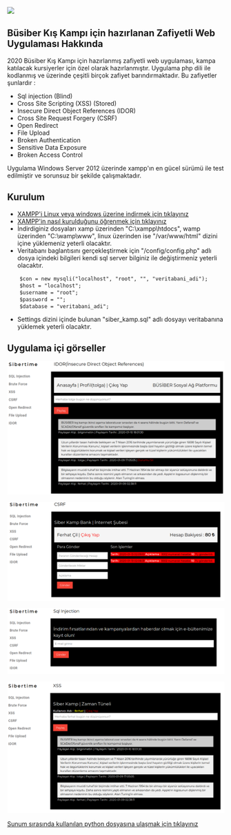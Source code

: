 ![](https://raw.githubusercontent.com/sibertime/sibertime-vulnerable-web-application/master/img/readme/logo.png)

## Büsiber Kış Kampı için hazırlanan Zafiyetli Web Uygulaması Hakkında

2020 Büsiber Kış Kampı için hazırlanmış zafiyetli web uygulaması, kampa katılacak kursiyerler için özel olarak hazırlanmıştır. Uygulama php dili ile kodlanmış ve üzerinde çeşitli birçok zafiyet barındırmaktadır. Bu zafiyetler şunlardır :

  - Sql injection (Blind)
  - Cross Site Scripting (XSS) (Stored)
  - Insecure Direct Object References (IDOR)
  - Cross Site Request Forgery (CSRF)
  - Open Redirect
  - File Upload
  - Broken Authentication
  - Sensitive Data Exposure
  - Broken Access Control
  
  Uygulama Windows Server 2012 üzerinde xampp'ın en gücel sürümü ile test edilmiştir ve sorunsuz bir şekilde çalışmaktadır.
  
## Kurulum

- [XAMPP'i Linux veya windows üzerine indirmek için tıklayınız](https://www.apachefriends.org/tr/download.html "to install xampp") 
- [XAMPP'in nasıl kurulduğunu öğrenmek için tıklayınız](https://www.wikihow.com/Install-XAMPP-for-Windows "How to Install XAMPP") 
- İndirdiginiz dosyaları xamp üzerinden "C:\xampp\htdocs", wamp üzerinden "C:\wamp\www", linux üzerinden ise "/var/www/html" dizini içine yüklemeniz yeterli olacaktır.
- Veritabanı baglantısını gerçekleştirmek için "/config/config.php" adlı dosya içindeki bilgileri kendi sql server bilginiz ile değiştirmeniz yeterli olacaktır.
```config.php
    $con = new mysqli("localhost", "root", "", "veritabani_adi");
    $host = "localhost";
    $username = "root";
    $password = "";
    $database = "veritabani_adi";
```
- Settings dizini içinde bulunan "siber_kamp.sql" adlı dosyayı veritabanına yüklemek yeterli olacaktır.

## Uygulama içi görseller

[![N|Cybrbook](https://raw.githubusercontent.com/sibertime/busiber-kis-kampi-zafiyetli-web-uygulamasi/master/uploads/idor.png)](https://github.com/sibertime/busiber-kis-kampi-zafiyetli-web-uygulamasi/)


[![N|Cybrbook](https://raw.githubusercontent.com/sibertime/busiber-kis-kampi-zafiyetli-web-uygulamasi/master/uploads/csrf.png)](https://github.com/sibertime/busiber-kis-kampi-zafiyetli-web-uygulamasi/)


[![N|Cybrbook](https://raw.githubusercontent.com/sibertime/busiber-kis-kampi-zafiyetli-web-uygulamasi/master/uploads/sql.png)](https://github.com/sibertime/busiber-kis-kampi-zafiyetli-web-uygulamasi/)


[![N|Cybrbook](https://raw.githubusercontent.com/sibertime/busiber-kis-kampi-zafiyetli-web-uygulamasi/master/uploads/xss.png)](https://github.com/sibertime/busiber-kis-kampi-zafiyetli-web-uygulamasi/)

[Sunum sırasında kullanılan python dosyasına ulaşmak için tıklayınız](https://raw.githubusercontent.com/sibertime/busiber-kis-kampi-zafiyetli-web-uygulamasi/master/python.py "python code") 
